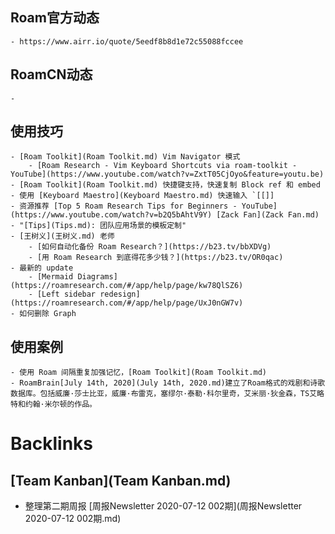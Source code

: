 
## Roam官方动态
    - https://www.airr.io/quote/5eedf8b8d1e72c55088fccee

## RoamCN动态
    - 

## 使用技巧
    - [Roam Toolkit](Roam Toolkit.md) Vim Navigator 模式
        - [Roam Research - Vim Keyboard Shortcuts via roam-toolkit - YouTube](https://www.youtube.com/watch?v=ZxtT05CjOyo&feature=youtu.be)
    - [Roam Toolkit](Roam Toolkit.md) 快捷键支持，快速复制 Block ref 和 embed
    - 使用 [Keyboard Maestro](Keyboard Maestro.md) 快速输入 `[[]]
    - 资源推荐 [Top 5 Roam Research Tips for Beginners - YouTube](https://www.youtube.com/watch?v=b2Q5bAhtV9Y) [Zack Fan](Zack Fan.md)
    - "[Tips](Tips.md): 团队应用场景的模板定制"
    - [王树义](王树义.md) 老师
        - [如何自动化备份 Roam Research？](https://b23.tv/bbXDVg)
        - [用 Roam Research 到底得花多少钱？](https://b23.tv/OR0qac)
    - 最新的 update
        - [Mermaid Diagrams](https://roamresearch.com/#/app/help/page/kw78QlSZ6)
        - [Left sidebar redesign](https://roamresearch.com/#/app/help/page/UxJ0nGW7v)
    - 如何删除 Graph

## 使用案例
    - 使用 Roam 间隔重复加强记忆，[Roam Toolkit](Roam Toolkit.md)  
    - RoamBrain[July 14th, 2020](July 14th, 2020.md)建立了Roam格式的戏剧和诗歌数据库。包括威廉·莎士比亚，威廉·布雷克，塞缪尔·泰勒·科尔里奇，艾米丽·狄金森，TS艾略特和约翰·米尔顿的作品。

# Backlinks
## [Team Kanban](Team Kanban.md)
- 整理第二期周报 [周报Newsletter 2020-07-12 002期](周报Newsletter 2020-07-12 002期.md)


